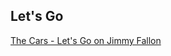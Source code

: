 ## Let's Go
<!-- paste the below just before the </head> tag -->
<script type="module" src="https://mixthat.co/js/bundled/mixthat-player/dist/module.js"></script>
<style>
:root {
  --stemplayer-js-controls-background-color: #232323;
}
</style>
<!-- Paste the below in the HTML document where you would like the player to appear -->
[The Cars - Let's Go on Jimmy Fallon](https://www.youtube.com/watch?v=vmSQcYVhrPw)
<mixthat-player controls="" src="https://mixthat.co/api/tracks/5f25b76e-c9eb-4f1a-95d0-7adab7ab34c6/stream?authToken=eyJhbGciOiJIUzI1NiIsInR5cCI6IkpXVCJ9.eyJ0b2tlbnV1aWQiOiI4MTQ5ZWE5Mi02ZDAxLTQzYmQtYTVlMC02Mjc0OWI4NzA1YzAiLCJvd25lcklkIjoidXMtZWFzdC0xOmE2YWY0M2NkLTNlMDgtY2U1YS1kNmE2LWMzOWM2ODBjNTA4OSIsImFjbDp0cmFjazpzdHJlYW0iOnRydWUsImlhdCI6MTcyMDgwNDA5MywiYXVkIjoiaHR0cHM6Ly9taXh0aGF0LmNvIiwiaXNzIjoiaHR0cHM6Ly9taXh0aGF0LmNvIiwic3ViIjoiNWYyNWI3NmUtYzllYi00ZjFhLTk1ZDAtN2FkYWI3YWIzNGM2In0.kB94nt9jmV8IpazP5WepEvkahy9Wzi99oRzqwhZGYYs"></mixthat-player>
